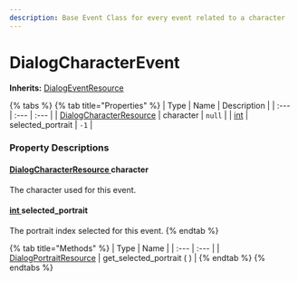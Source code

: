 ```yaml
---
description: Base Event Class for every event related to a character
---
```


# DialogCharacterEvent

**Inherits:** [DialogEventResource](./)

{% tabs %}
{% tab title="Properties" %}
| Type | Name | Description |
| :--- | :--- | :--- |
| [DialogCharacterResource](https://docs.godotengine.org/es/stable/classes/class_int.html) | character | `null` |
| [int](https://docs.godotengine.org/es/stable/classes/class_int.html) | selected\_portrait | `-1` |

### Property Descriptions

#### [DialogCharacterResource ](../class_dialog-character-resource.md)character

The character used for this event.



#### [int ](https://docs.godotengine.org/es/stable/classes/class_int.html)selected\_portrait

The portrait index selected for this event.
{% endtab %}

{% tab title="Methods" %}
| Type | Name |
| :--- | :--- |
| [DialogPortraitResource](../class_dialog-portrait-resource.md) | get\_selected\_portrait \( \) |
{% endtab %}
{% endtabs %}

